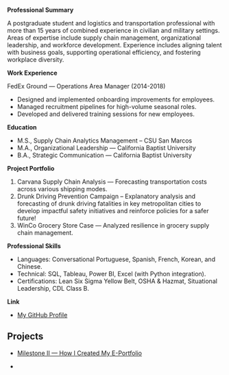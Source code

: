 **Professional Summary**

A postgraduate student and logistics and transportation professional with more than 15 years of combined experience in civilian and military settings. Areas of expertise include supply chain management, organizational leadership, and workforce development. Experience includes aligning talent with business goals, supporting operational efficiency, and fostering workplace diversity.

**Work Experience**

FedEx Ground — Operations Area Manager (2014-2018)
- Designed and implemented onboarding improvements for employees.  
- Managed recruitment pipelines for high-volume seasonal roles.  
- Developed and delivered training sessions for new employees.  

**Education**
- M.S., Supply Chain Analytics Management – CSU San Marcos
- M.A., Organizational Leadership — California Baptist University  
- B.A., Strategic Communication — California Baptist University  

**Project Portfolio**
1. Carvana Supply Chain Analysis — Forecasting transportation costs across various shipping modes.
2. Drunk Driving Prevention Campaign – Explanatory analysis and forecasting of drunk driving fatalities in key metropolitan cities to develop impactful safety initiatives and reinforce policies for a safer future!
3. WinCo Grocery Store Case — Analyzed resilience in grocery supply chain management.  

**Professional Skills**
- Languages: Conversational Portuguese, Spanish, French, Korean, and Chinese.  
- Technical: SQL, Tableau, Power BI, Excel (with Python integration).  
- Certifications: Lean Six Sigma Yellow Belt, OSHA & Hazmat, Situational Leadership, CDL Class B.  

**Link**
- [My GitHub Profile](https://github.com/DrCH-35)
  
## Projects
- [Milestone II — How I Created My E-Portfolio](./milestone2_guide/)

-

